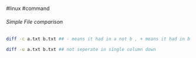 #linux #command 


###### Simple File comparison

```bash
diff -c a.txt b.txt ## - means it had in a not b , + means it had in b not a 
```

```bash
diff -u a.txt b.txt ## not seperate in single column down
```

